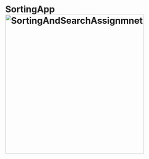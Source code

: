 # SortingApp<img width="439" alt="SortingAndSearchAssignmnet" src="https://github.com/nick10180/SortingApp/assets/52215397/0d431fa2-8aba-4cdb-aa94-bc177629bf6b">

